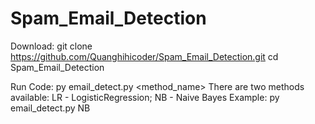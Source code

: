 # Spam_Email_Detection

Download:
git clone https://github.com/Quanghihicoder/Spam_Email_Detection.git
cd Spam_Email_Detection

Run Code:
py email_detect.py <method_name>
There are two methods available: LR - LogisticRegression; NB - Naive Bayes
Example: py email_detect.py NB
